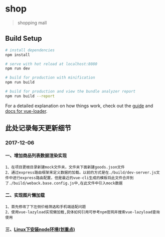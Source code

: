 # shop

> shopping mall

## Build Setup

``` bash
# install dependencies
npm install

# serve with hot reload at localhost:8080
npm run dev

# build for production with minification
npm run build

# build for production and view the bundle analyzer report
npm run build --report
```

For a detailed explanation on how things work, check out the [guide](http://vuejs-templates.github.io/webpack/) and [docs for vue-loader](http://vuejs.github.io/vue-loader).


## 此处记录每天更新细节
### 2017-12-06
#### 一、增加商品列表数据渲染实现
	1、在项目更根目录新建mock文件夹，文件夹下面新建goods.json文件
	2、通过express路由框架来定义数据的加载。以前的方式是在./build/dev-server.js文件中进行express路由配置，但是最近的vue-cli生成的模板将此文件合并到了./build/weback.base.config.js中,在此文件中引入mock数据
#### 二、实现图片懒加载
	1、首先修改了下左侧价格筛选和手机端适配问题
	2、使用vue-lazyload实现懒加载,具体如何引用可参考npm官网并搜索vue-lazyload查询使用
#### 三、[Linux下安装node环境(划重点)]()